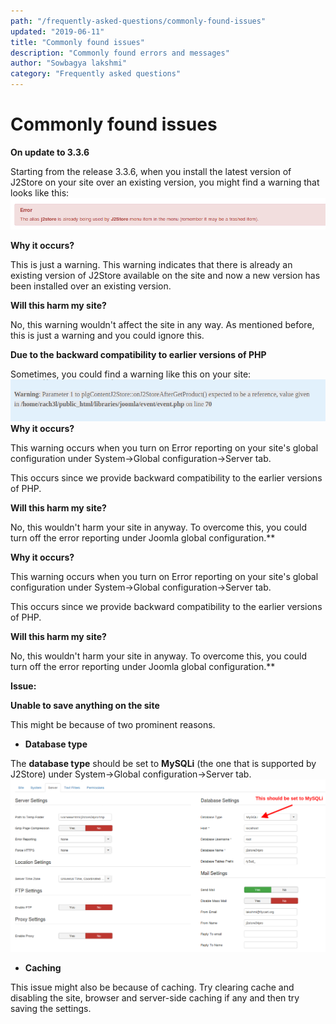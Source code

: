 ```yaml
---
path: "/frequently-asked-questions/commonly-found-issues"
updated: "2019-06-11"
title: "Commonly found issues"
description: "Commonly found errors and messages"
author: "Sowbagya lakshmi"
category: "Frequently asked questions"
---
```

# Commonly found issues

**On update to 3.3.6**

Starting from the release 3.3.6, when you install the latest version of J2Store on your site over an existing version, you might find a warning that looks like this:
![PHP error](../../images/frequently-asked-questions/commonly-found-issues/error-j2store-exists.png)


**Why it occurs?** 

This is just a warning. This warning indicates that there is already an existing version of J2Store available on the site and now a new version has been installed over an existing version.

**Will this harm my site?**

No, this warning wouldn't affect the site in any way. As mentioned before, this is just a warning and you could ignore this.

**Due to the backward compatibility to earlier versions of PHP**

Sometimes, you could find a warning like this on your site:
![PHP backward compatibility](../../images/frequently-asked-questions/commonly-found-issues/warning-php.png)
**Why it occurs?** 

This warning occurs when you turn on Error reporting on your site's global configuration under System->Global configuration->Server tab.

This occurs since we provide backward compatibility to the earlier versions of PHP.

**Will this harm my site?**

No, this wouldn't harm your site in anyway. To overcome this, you could turn off the error reporting under Joomla global configuration.**

**Why it occurs?**

This warning occurs when you turn on Error reporting on your site's global configuration under System->Global configuration->Server tab.

This occurs since we provide backward compatibility to the earlier versions of PHP.

**Will this harm my site?**

No, this wouldn't harm your site in anyway. To overcome this, you could turn off the error reporting under Joomla global configuration.**

**Issue:**

**Unable to save anything on the site**

This might be because of two prominent reasons.

- **Database type**

The **database type** should be set to **MySQLi** (the one that is supported by J2Store) under System->Global configuration->Server tab.
![Database-type](../../images/frequently-asked-questions/commonly-found-issues/database-type.png)

- **Caching**

This issue might also be because of caching. Try clearing cache and disabling the site, browser and server-side caching if any and then try saving the settings.

